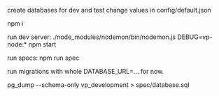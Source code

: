 create databases for dev and test
change values in config/default.json

npm i

run dev server:
./node_modules/nodemon/bin/nodemon.js DEBUG=vp-node:* npm start

run specs: npm run spec

run migrations with whole DATABASE_URL=... for now.

pg_dump --schema-only vp_development > spec/database.sql
